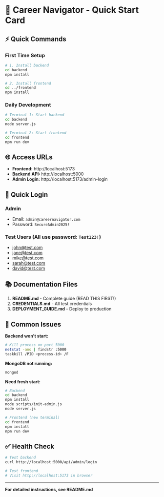 # 🚀 Career Navigator - Quick Start Card

## ⚡ Quick Commands

### First Time Setup
```bash
# 1. Install backend
cd backend
npm install

# 2. Install frontend
cd ../frontend
npm install
```

### Daily Development
```bash
# Terminal 1: Start backend
cd backend
node server.js

# Terminal 2: Start frontend
cd frontend
npm run dev
```

## 🌐 Access URLs
- **Frontend:** http://localhost:5173
- **Backend API:** http://localhost:5000
- **Admin Login:** http://localhost:5173/admin-login

## 🔐 Quick Login

### Admin
- Email: `admin@careernavigator.com`
- Password: `SecureAdmin2025!`

### Test Users (All use password: `Test123!`)
- john@test.com
- jane@test.com
- mike@test.com
- sarah@test.com
- david@test.com

## 📚 Documentation Files
1. **README.md** - Complete guide (READ THIS FIRST!)
2. **CREDENTIALS.md** - All test credentials
3. **DEPLOYMENT_GUIDE.md** - Deploy to production

## 🐛 Common Issues

**Backend won't start:**
```bash
# Kill process on port 5000
netstat -ano | findstr :5000
taskkill /PID <process-id> /F
```

**MongoDB not running:**
```bash
mongod
```

**Need fresh start:**
```bash
# Backend
cd backend
npm install
node scripts/init-admin.js
node server.js

# Frontend (new terminal)
cd frontend
npm install
npm run dev
```

## ✅ Health Check
```bash
# Test backend
curl http://localhost:5000/api/admin/login

# Test frontend
# Visit http://localhost:5173 in browser
```

---
**For detailed instructions, see README.md**

